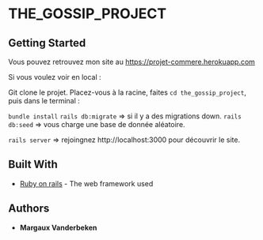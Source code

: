 # THE_GOSSIP_PROJECT

## Getting Started

Vous pouvez retrouvez mon site au https://projet-commere.herokuapp.com

Si vous voulez voir en local :

Git clone le projet.
Placez-vous à la racine, faites `cd the_gossip_project`, puis dans le terminal :

`bundle install`
`rails db:migrate`  => si il y a des migrations down.
`rails db:seed`  => vous charge une base de donnée aléatoire.

`rails server` => rejoingnez http://localhost:3000 pour découvrir le site.




## Built With

* [Ruby on rails](https://rubyonrails.org/) - The web framework used



## Authors

* **Margaux Vanderbeken**

